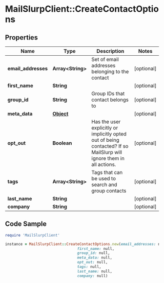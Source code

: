 # MailSlurpClient::CreateContactOptions

## Properties

Name | Type | Description | Notes
------------ | ------------- | ------------- | -------------
**email_addresses** | **Array&lt;String&gt;** | Set of email addresses belonging to the contact | [optional] 
**first_name** | **String** |  | [optional] 
**group_id** | **String** | Group IDs that contact belongs to | [optional] 
**meta_data** | [**Object**](.md) |  | [optional] 
**opt_out** | **Boolean** | Has the user explicitly or implicitly opted out of being contacted? If so MailSlurp will ignore them in all actions. | [optional] 
**tags** | **Array&lt;String&gt;** | Tags that can be used to search and group contacts | [optional] 
**last_name** | **String** |  | [optional] 
**company** | **String** |  | [optional] 

## Code Sample

```ruby
require 'MailSlurpClient'

instance = MailSlurpClient::CreateContactOptions.new(email_addresses: null,
                                 first_name: null,
                                 group_id: null,
                                 meta_data: null,
                                 opt_out: null,
                                 tags: null,
                                 last_name: null,
                                 company: null)
```


